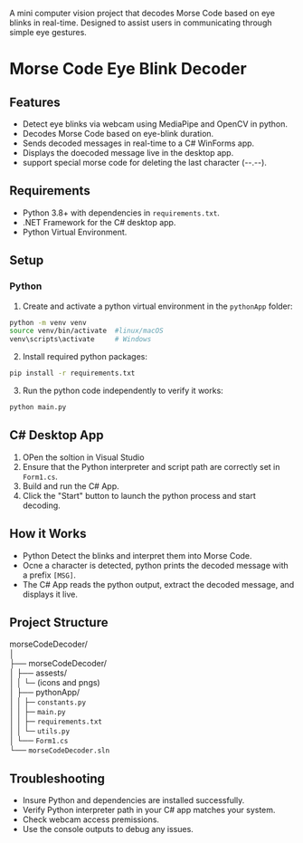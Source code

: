 A mini computer vision project that decodes Morse Code based on eye blinks in real-time. Designed to assist users in communicating through simple eye gestures.
# Morse Code Eye Blink Decoder

## Features
- Detect eye blinks via webcam using MediaPipe and OpenCV in python.
- Decodes Morse Code based on eye-blink duration.
- Sends decoded messages in real-time to a C# WinForms app.
- Displays the doecoded message live in the desktop app.
- support special morse code for deleting the last character (--.--).

## Requirements
- Python 3.8+ with dependencies in `requirements.txt`.
- .NET Framework for the C# desktop app.
- Python Virtual Environment.

## Setup
### Python
1. Create and activate a python virtual environment in the `pythonApp` folder:
```bash
python -m venv venv
source venv/bin/activate  #linux/macOS
venv\scripts\activate     # Windows
```
2. Install required python packages:
```bash
pip install -r requirements.txt
```
3. Run the python code independently to verify it works:
```bash
python main.py
```

## C# Desktop App
1. OPen the soltion in Visual Studio
2. Ensure that the Python interpreter and script path are correctly set in `Form1.cs`.
3. Build and run the C# App.
4. Click the "Start" button to launch the python process and start decoding.

## How it Works
- Python Detect the blinks and interpret them into Morse Code.
- Ocne a character is detected, python prints the decoded message with a prefix `[MSG]`.
- The C# App reads the python output, extract the decoded message, and displays it live.

## Project Structure

morseCodeDecoder/  
│  
├── morseCodeDecoder/  
│   ├── assests/  
│   │     └─ (icons and pngs)  
│   ├── pythonApp/  
│   │   ├─ `constants.py`  
│   │   ├─ `main.py`  
│   │   ├─ `requirements.txt`  
│   │   └─ `utils.py`  
│   └── `Form1.cs`  
└── `morseCodeDecoder.sln`  

## Troubleshooting
-  Insure Python and dependencies are installed successfully.
-  Verify Python interpreter path in your C# app matches your system.
- Check webcam access premissions.
- Use the console outputs to debug any issues.
